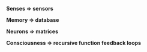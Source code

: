 __Senses => sensors__


__Memory => database__


__Neurons => matrices__


__Consciousness => recursive function feedback loops__
